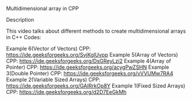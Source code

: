 Multidimensional array in CPP

Description

This video talks about different methods to create multidimensional arrays in C++
Codes:

Example 6(Vector of Vectors)
CPP: https://ide.geeksforgeeks.org/SvjKglUvpp
Example 5(Array of Vectors)
CPP: https://ide.geeksforgeeks.org/DsGReyLzi2
Example 4(Array of Pointer)
CPP: https://ide.geeksforgeeks.org/acygPwZSHN
Example 3(Double Pointer)
CPP: https://ide.geeksforgeeks.org/vVVUMw7RA4
Example 2(Variable Sized Arrays)
CPP: https://ide.geeksforgeeks.org/GAIRrkOp8Y
Example 1(Fixed Sized Arrays)
CPP: https://ide.geeksforgeeks.org/d2D7EeGkMh